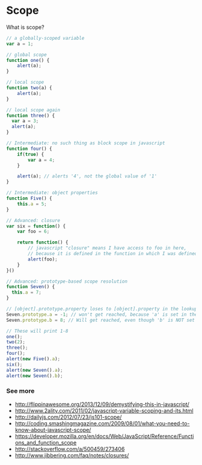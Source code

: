 # Scope

What is scope?

```js
// a globally-scoped variable
var a = 1;

// global scope
function one() {
    alert(a);
}

// local scope
function two(a) {
    alert(a);
}

// local scope again
function three() {
  var a = 3;
  alert(a);
}

// Intermediate: no such thing as block scope in javascript
function four() {
    if(true) {
        var a = 4;
    }

    alert(a); // alerts '4', not the global value of '1'
}

// Intermediate: object properties
function Five() {
    this.a = 5;
}

// Advanced: closure
var six = function() {
    var foo = 6;

    return function() {
        // javascript "closure" means I have access to foo in here,
        // because it is defined in the function in which I was defined.
        alert(foo);
    }
}()

// Advanced: prototype-based scope resolution
function Seven() {
  this.a = 7;
}

// [object].prototype.property loses to [object].property in the lookup chain
Seven.prototype.a = -1; // won't get reached, because 'a' is set in the constructor above.
Seven.prototype.b = 8; // Will get reached, even though 'b' is NOT set in the constructor.

// These will print 1-8
one();
two(2);
three();
four();
alert(new Five().a);
six();
alert(new Seven().a);
alert(new Seven().b);
```


### See more

- http://flippinawesome.org/2013/12/09/demystifying-this-in-javascript/
- http://www.2ality.com/2011/02/javascript-variable-scoping-and-its.html
- http://dailyjs.com/2012/07/23/js101-scope/
- http://coding.smashingmagazine.com/2009/08/01/what-you-need-to-know-about-javascript-scope/
- https://developer.mozilla.org/en/docs/Web/JavaScript/Reference/Functions_and_function_scope
- http://stackoverflow.com/a/500459/273406
- http://www.jibbering.com/faq/notes/closures/
